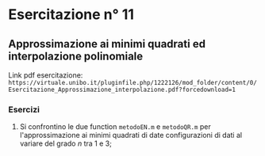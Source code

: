 # Esercitazione n° 11
## Approssimazione ai minimi quadrati ed interpolazione polinomiale

Link pdf esercitazione: `https://virtuale.unibo.it/pluginfile.php/1222126/mod_folder/content/0/Esercitazione_Approssimazione_interpolazione.pdf?forcedownload=1`
### Esercizi
1) Si confrontino le due function `metodoEN.m` e `metodoQR.m` per l'approssimazione ai minimi quadrati di date configurazioni di dati al variare del grado <i>n</i> tra 1 e 3;